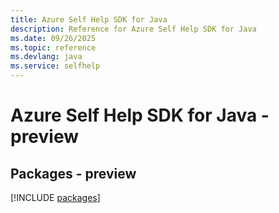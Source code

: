 ```yaml
---
title: Azure Self Help SDK for Java
description: Reference for Azure Self Help SDK for Java
ms.date: 09/26/2025
ms.topic: reference
ms.devlang: java
ms.service: selfhelp
---
```

# Azure Self Help SDK for Java - preview
## Packages - preview
[!INCLUDE [packages](self-help-index.md)]